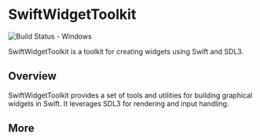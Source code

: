 # SwiftWidgetToolkit

![Build Status - Windows](https://github.com/daniele-niero/SwiftWidgetsToolkit/actions/workflows/build_windows.yaml/badge.svg?branch=WorkflowTesting)


SwiftWidgetToolkit is a toolkit for creating widgets using Swift and SDL3.

## Overview

SwiftWidgetToolkit provides a set of tools and utilities for building graphical widgets in Swift. It leverages SDL3 for rendering and input handling.

## More
